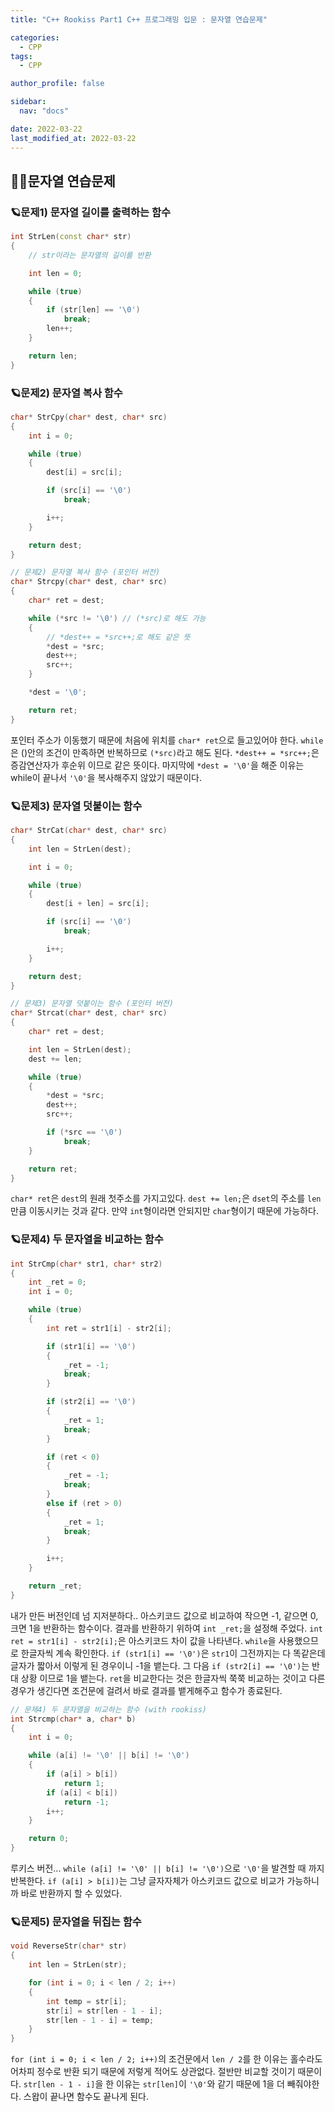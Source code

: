 ```yaml
---
title: "C++ Rookiss Part1 C++ 프로그래밍 입문 : 문자열 연습문제"

categories:
  - CPP
tags:
  - CPP

author_profile: false

sidebar:
  nav: "docs"

date: 2022-03-22
last_modified_at: 2022-03-22
---
```



## 🙇‍♀️문자열 연습문제



### 🪐문제1) 문자열 길이를 출력하는 함수


```cpp
int StrLen(const char* str)
{
	// str이라는 문자열의 길이를 반환

	int len = 0;

	while (true)
	{
		if (str[len] == '\0')
			break;
		len++;
	}

	return len;
}
```


### 🪐문제2) 문자열 복사 함수


```cpp
char* StrCpy(char* dest, char* src)
{
	int i = 0;

	while (true)
	{
		dest[i] = src[i];

		if (src[i] == '\0')
			break;

		i++;
	}

	return dest;
}
```


```cpp
// 문제2) 문자열 복사 함수 (포인터 버전)
char* Strcpy(char* dest, char* src)
{
	char* ret = dest;

	while (*src != '\0') // (*src)로 해도 가능
	{
		// *dest++ = *src++;로 해도 같은 뜻
		*dest = *src;
		dest++;
		src++;
	}

	*dest = '\0';

	return ret;
}
```
포인터 주소가 이동했기 때문에 처음에 위치를 `char* ret`으로 들고있어야 한다. `while`은 ()안의 조건이 만족하면 반복하므로 `(*src)`라고 해도 된다.
`*dest++ = *src++;`은 증감연산자가 후순위 이므로 같은 뜻이다. 마지막에 `*dest = '\0'`을 해준 이유는 while이 끝나서 `'\0'`을 복사해주지 않았기 때문이다.


### 🪐문제3) 문자열 덧붙이는 함수


```cpp
char* StrCat(char* dest, char* src)
{
	int len = StrLen(dest);

	int i = 0;

	while (true)
	{
		dest[i + len] = src[i];

		if (src[i] == '\0')
			break;

		i++;
	}

	return dest;
}
```


```cpp
// 문제3) 문자열 덧붙이는 함수 (포인터 버전)
char* Strcat(char* dest, char* src)
{
	char* ret = dest;

	int len = StrLen(dest);
	dest += len;

	while (true)
	{
		*dest = *src;
		dest++;
		src++;

		if (*src == '\0')
			break;
	}

	return ret;
}
```
`char* ret`은 `dest`의 원래 첫주소를 가지고있다. `dest += len;`은 `dset`의 주소를 `len`만큼 이동시키는 것과 같다. 만약 `int`형이라면 안되지만 `char`형이기 때문에 가능하다.


### 🪐문제4) 두 문자열을 비교하는 함수


```cpp
int StrCmp(char* str1, char* str2)
{
	int _ret = 0;
	int i = 0;

	while (true)
	{
		int ret = str1[i] - str2[i];

		if (str1[i] == '\0')
		{
			_ret = -1;
			break;
		}

		if (str2[i] == '\0')
		{
			_ret = 1;
			break;
		}

		if (ret < 0)
		{
			_ret = -1;
			break;
		}
		else if (ret > 0)
		{
			_ret = 1;
			break;
		}

		i++;
	}

	return _ret;
}
```
내가 만든 버전인데 넘 지저분하다.. 아스키코드 값으로 비교하여 작으면 -1, 같으면 0, 크면 1을 반환하는 함수이다. 결과를 반환하기 위하여 `int _ret;`을 설정해 주었다. `int ret = str1[i] - str2[i];`은 아스키코드 차이 값을 나타낸다. `while`을 사용했으므로 한글자씩 계속 확인한다. `if (str1[i] == '\0')`은 `str1`이 그전까지는 다 똑같은데 글자가 짧아서 이렇게 된 경우이니 -1을 뱉는다. 그 다음 `if (str2[i] == '\0')`는 반대 상황 이므로 1을 뱉는다.
`ret`을 비교한다는 것은 한글자씩 쭉쭉 비교하는 것이고 다른경우가 생긴다면 조건문에 걸려서 바로 결과를 뱉게해주고 함수가 종료된다.

```cpp
// 문제4) 두 문자열을 비교하는 함수 (with rookiss)
int Strcmp(char* a, char* b)
{
	int i = 0;

	while (a[i] != '\0' || b[i] != '\0')
	{
		if (a[i] > b[i])
			return 1;
		if (a[i] < b[i])
			return -1;
		i++;
	}

	return 0;
}
```
루키스 버전...
`while (a[i] != '\0' || b[i] != '\0')`으로 `'\0'`을 발견할 때 까지 반복한다. `if (a[i] > b[i])`는 그냥 글자자체가 아스키코드 값으로 비교가 가능하니까 바로 반환까지 할 수 있었다.


### 🪐문제5) 문자열을 뒤집는 함수


```cpp
void ReverseStr(char* str)
{
	int len = StrLen(str);

	for (int i = 0; i < len / 2; i++)
	{
		int temp = str[i];
		str[i] = str[len - 1 - i];
		str[len - 1 - i] = temp;
	}
}
```
`for (int i = 0; i < len / 2; i++)`의 조건문에서 `len / 2`를 한 이유는 홀수라도 어차피 정수로 반환 되기 때문에 저렇게 적어도 상관없다. 절반만 비교할 것이기 때문이다. `str[len - 1 - i]`을 한 이유는 `str[len]`이 `'\0'`와 같기 때문에 1을 더 빼줘야한다. 스왑이 끝나면 함수도 끝나게 된다.